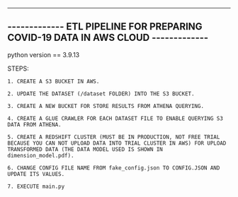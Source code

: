 ---------------------------------------------------------------------------------
------------- ETL PIPELINE FOR PREPARING COVID-19 DATA IN AWS CLOUD -------------
---------------------------------------------------------------------------------

python version == 3.9.13

STEPS:

    1. CREATE A S3 BUCKET IN AWS.
    
    2. UPDATE THE DATASET (/dataset FOLDER) INTO THE S3 BUCKET.
    
    3. CREATE A NEW BUCKET FOR STORE RESULTS FROM ATHENA QUERYING.
    
    4. CREATE A GLUE CRAWLER FOR EACH DATASET FILE TO ENABLE QUERYING S3 DATA FROM ATHENA.
    
    5. CREATE A REDSHIFT CLUSTER (MUST BE IN PRODUCTION, NOT FREE TRIAL BECAUSE YOU CAN NOT UPLOAD DATA INTO TRIAL CLUSTER IN AWS) FOR UPLOAD TRANSFORMED DATA (THE DATA MODEL USED IS SHOWN IN dimension_model.pdf).
    
    6. CHANGE CONFIG FILE NAME FROM fake_config.json TO CONFIG.JSON AND UPDATE ITS VALUES.
    
    7. EXECUTE main.py
